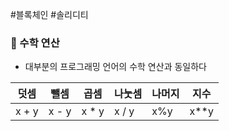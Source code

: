 #블록체인 #솔리디티 
### 📌 수학 연산
+ 대부분의 프로그래밍 언어의 수학 연산과 동일하다

| 덧셈  | 뺄셈  | 곱셈  | 나눗셈 | 나머지 | 지수 |
| ----- | ----- | ----- | ------ | ------ | ---- |
| x + y | x - y | x * y | x / y  | x%y    | x**y |


